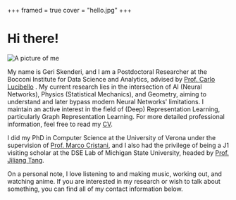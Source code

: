 +++
framed = true
cover = "hello.jpg"
+++

# Hi there!

![A picture of me](img/me.jpg)

My name is Geri Skenderi, and I am a Postdoctoral Researcher at the Bocconi Institute for Data Science and Analytics, advised by [Prof. Carlo Lucibello](https://scholar.google.com/citations?view_op=list_works&hl=en&hl=en&user=1IPn2HgAAAAJ) . My current research lies in the intersection of AI (Neural Networks), Physics (Statistical Mechanics), and Geometry, aiming to understand and later bypass modern Neural Networks' limitations. I maintain an active interest in the field of (Deep) Representation Learning, particularly Graph Representation Learning. For more detailed professional information, feel free to read my [CV](https://drive.google.com/file/d/19hRuixq2fWPGXL9WQ4ayPiZHgP_FWaHP/view?usp=sharing).

I did my PhD in Computer Science at the University of Verona under the supervision of [Prof. Marco Cristani](https://scholar.google.com/citations?user=LbgTPRwAAAAJ&hl=en&oi=ao), and I also had the privilege of being a J1 visiting scholar at the DSE Lab of Michigan State University, headed by [Prof. Jiliang Tang](https://scholar.google.com/citations?user=WtzKMWAAAAAJ&hl=en&oi=ao).

On a personal note, I love listening to and making music, working out, and watching anime. If you are interested in my research or wish to talk about something, you can find all of my contact information below.
